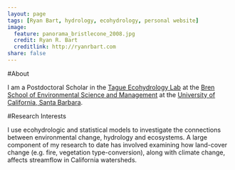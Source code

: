 ```yaml
---
layout: page
tags: [Ryan Bart, hydrology, ecohydrology, personal website]
image:
  feature: panorama_bristlecone_2008.jpg
  credit: Ryan R. Bart
  creditlink: http://ryanrbart.com
share: false
---
```


#About

I am a Postdoctoral Scholar in the [Tague Ecohydrology Lab](http://ecohydrolab.com/) at the [Bren School of Environmental Science and Management](http://bren.ucsb.edu) at the [University of California, Santa Barbara](http://ucsb.edu).

#Research Interests

I use ecohydrologic and statistical models to investigate the connections between environmental change, hydrology and ecosystems. A large component of my research to date has involved examining how land-cover change (e.g. fire, vegetation type-conversion), along with climate change, affects streamflow in California watersheds.
